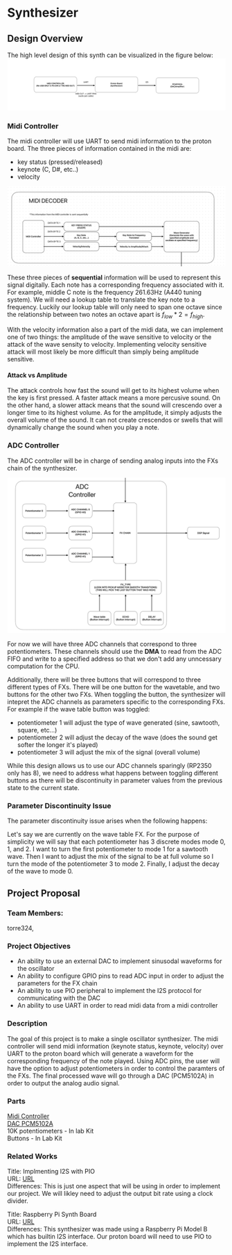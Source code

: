 # Synthesizer

## Design Overview
The high level design of this synth can be visualized in the figure below: 
![High Level Design](img/highlevelsynthdiagram.jpeg)

### Midi Controller
The midi controller will use UART to send midi information to the proton board. The three pieces of information contained in the midi are: 
<ul>
<li>key status (pressed/released)</li>
<li>keynote (C, D#, etc..)</li>
<li>velocity </li>
</ul>

![Midi Controller Schem](img/MidiDecoderSchem.jpeg)


These three pieces of **sequential** information will be used to represent this signal digitally. Each note has a corresponding frequency associated with it. For example, middle C note is the frequency 261.63Hz (A440 tuning system). We will need a lookup table to translate the key note to a frequency. Luckily our lookup table will only need to span one octave since the relationship between two notes an octave apart is $f_{low} * 2 = f_{high}$. <br/>

With the velocity information also a part of the midi data, we can implement one of two things: the amplitude of the wave sensitive to velocity or the attack of the wave sensity to velocity. Implementing velocity sensitive attack will most likely be more difficult than simply being amplitude sensitive.

#### Attack vs Amplitude
The attack controls how fast the sound will get to its highest volume when the key is first pressed. A faster attack means a more percusive sound. On the other hand, a slower attack means that the sound will crescendo over a longer time to its highest volume. As for the amplitude, it simply adjusts the overall volume of the sound. It can not create crescendos or swells that will dynamically change the sound when you play a note.


### ADC Controller

The ADC controller will be in charge of sending analog inputs into the FXs chain of the synthesizer.

![ADC controller](img/ADCController.jpeg)

For now we will have three ADC channels that correspond to three potentiometers. These channels should use the **DMA** to read from the ADC FIFO and write to a specified address so that we don't add any unncessary computation for the CPU.

Additionally, there will be three buttons that will correspond to three different types of FXs. There will be one button for the wavetable, and two buttons for the other two FXs. When toggling the button, the synthesizer will intepret the ADC channels as parameters specific to the corresponding FXs. For example if the wave table button was toggled:
<ul>
    <li> potentiometer 1 will adjust the type of wave generated (sine, sawtooth, square, etc...)</li>
    <li> potentiometer 2 will adjust the decay of the wave (does the sound get softer the longer it's played)</li>
    <li>potentiometer 3 will adjust the mix of the signal (overall volume)</li>

</ul> 

While this design allows us to use our ADC channels sparingly (RP2350 only has 8), we need to address what happens between toggling different buttons as there will be discontinuity in parameter values from the previous state to the current state.

### Parameter Discontinuity Issue
The parameter discontinuity issue arises when the following happens: <br />

Let's say we are currently on the wave table FX. For the purpose of simplicity we will say that each potentiometer has 3 discrete modes mode 0, 1, and 2. I want to turn the first potentiometer to mode 1 for a sawtooth wave. Then I want to adjust the mix of the signal to be at full volume so I turn the mode of the potentiometer 3 to mode 2. Finally, I adjust the decay of the wave to mode 0.

## Project Proposal

### Team Members:
torre324, 

### Project Objectives

<ul>
    <li>An ability to use an external DAC to implement sinusodal waveforms for the oscillator </li>
    <li>An ability to configure GPIO pins to read ADC input in order to adjust the parameters for the FX chain</li>
    <li>An ability to use PIO peripheral to implement the I2S protocol for communicating with the DAC
    <li>An ability to use UART in order to read midi data from a midi controller </li>
</ul>

### Description

The goal of this project is to make a single oscillator synthesizer. The midi controller will send midi information (keynote status, keynote, velocity) over UART to the proton board which will generate a waveform for the corresponding frequency of the note played. Using ADC pins, the user will have the option to adjust potentiometers in order to control the paramters of the FXs. The final processed wave will go through a DAC (PCM5102A) in order to output the analog audio signal.

### Parts

[Midi Controller](https://www.amazon.com/Donner-N-25-Controlle-Velocity-Sensitive-Production/dp/B0C1ZC45F5/?_encoding=UTF8&pd_rd_w=Grd2g&content-id=amzn1.sym.4efc43db-939e-4a80-abaf-50c6a6b8c631%3Aamzn1.symc.5a16118f-86f0-44cd-8e3e-6c5f82df43d0&pf_rd_p=4efc43db-939e-4a80-abaf-50c6a6b8c631&pf_rd_r=B1KF2GA14WK6RNKPRT24&pd_rd_wg=U7XjY&pd_rd_r=86d487fc-a9b1-4629-b7ee-289ac83ccf03&ref_=pd_hp_d_atf_ci_mcx_mr_ca_hp_atf_d&th=1)<br />
[DAC PCM5102A](https://www.amazon.com/dp/B09C5QX228?ref=ppx_yo2ov_dt_b_fed_asin_title)<br />
10K potentiometers - In lab Kit <br />
Buttons - In Lab Kit


### Related Works

Title: Implmenting I2S with PIO <br />
URL: [URL](https://github.com/raspberrypi/pico-extras/tree/master/src/rp2_common/pico_audio_i2s) <br />
Differences: This is just one aspect that will be using in order to implement our project. We will likley need to adjust the output bit rate using a clock divider.

Title: Raspberry Pi Synth Board <br />
URL: [URL](https://diyelectromusic.com/2022/09/25/raspberry-pi-v1-model-b-synth-board-part-2/) <br />
Differences: This synthesizer was made using a Raspberry Pi Model B which has builtin I2S interface. Our proton board will need to use PIO to implement the I2S interface. 